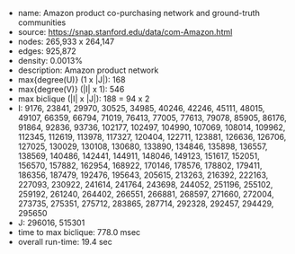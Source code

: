 * name:	Amazon product co-purchasing network and ground-truth communities
* source:	https://snap.stanford.edu/data/com-Amazon.html
* nodes: 265,933 x 264,147
* edges: 925,872
* density: 0.0013%
* description: Amazon product network
* max{degree(U)} (1 x |J|): 168
* max{degree(V)} (|I| x 1): 546
* max biclique (|I| x |J|): 188 = 94 x 2
* I: 9176, 23841, 29970, 30525, 34985, 40246, 42246, 45111, 48015, 49107, 66359, 66794, 71019, 76413, 77005, 77613, 79078, 85905, 86176, 91864, 92836, 93736, 102177, 102497, 104990, 107069, 108014, 109962, 112345, 112619, 113978, 117327, 120404, 122711, 123881, 126636, 126706, 127025, 130029, 130108, 130680, 133890, 134846, 135898, 136557, 138569, 140486, 142441, 144911, 148046, 149123, 151617, 152051, 156570, 157882, 162954, 168922, 170146, 178576, 178802, 179411, 186356, 187479, 192476, 195643, 205615, 213263, 216392, 222163, 227093, 230922, 241614, 241764, 243698, 244052, 251196, 255102, 259192, 261240, 264402, 266551, 266881, 268597, 271660, 272004, 273735, 275351, 275712, 283865, 287714, 292328, 292457, 294429, 295650
* J: 296016, 515301
* time to max biclique: 778.0 msec
* overall run-time: 19.4 sec

